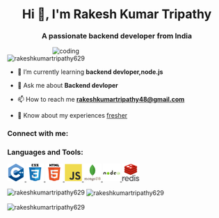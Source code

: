 <h1 align="center">Hi 👋, I'm Rakesh Kumar Tripathy</h1>
<h3 align="center">A passionate backend developer from India</h3>
<img align="right"width=400 alt="coding" src="https://user-images.githubusercontent.com/55389276/140866485-8fb1c876-9a8f-4d6a-98dc-08c4981eaf70.gif"

<p align="left"> <img src="https://komarev.com/ghpvc/?username=rakeshkumartripathy629&label=Profile%20views&color=0e75b6&style=flat" alt="rakeshkumartripathy629" /> </p>

- 🌱 I’m currently learning **backend devloper,node.js**

- 💬 Ask me about **Backend devloper**

- 📫 How to reach me **rakeshkumartripathy48@gmail.com**

- 📄 Know about my experiences [fresher](fresher)

<h3 align="left">Connect with me:</h3>
<p align="left">
</p>

<h3 align="left">Languages and Tools:</h3>
<p align="left"> <a href="https://www.w3schools.com/cpp/" target="_blank" rel="noreferrer"> <img src="https://raw.githubusercontent.com/devicons/devicon/master/icons/cplusplus/cplusplus-original.svg" alt="cplusplus" width="40" height="40"/> </a> <a href="https://www.w3schools.com/css/" target="_blank" rel="noreferrer"> <img src="https://raw.githubusercontent.com/devicons/devicon/master/icons/css3/css3-original-wordmark.svg" alt="css3" width="40" height="40"/> </a> <a href="https://www.w3.org/html/" target="_blank" rel="noreferrer"> <img src="https://raw.githubusercontent.com/devicons/devicon/master/icons/html5/html5-original-wordmark.svg" alt="html5" width="40" height="40"/> </a> <a href="https://developer.mozilla.org/en-US/docs/Web/JavaScript" target="_blank" rel="noreferrer"> <img src="https://raw.githubusercontent.com/devicons/devicon/master/icons/javascript/javascript-original.svg" alt="javascript" width="40" height="40"/> </a> <a href="https://www.mongodb.com/" target="_blank" rel="noreferrer"> <img src="https://raw.githubusercontent.com/devicons/devicon/master/icons/mongodb/mongodb-original-wordmark.svg" alt="mongodb" width="40" height="40"/> </a> <a href="https://nodejs.org" target="_blank" rel="noreferrer"> <img src="https://raw.githubusercontent.com/devicons/devicon/master/icons/nodejs/nodejs-original-wordmark.svg" alt="nodejs" width="40" height="40"/> </a> <a href="https://redis.io" target="_blank" rel="noreferrer"> <img src="https://raw.githubusercontent.com/devicons/devicon/master/icons/redis/redis-original-wordmark.svg" alt="redis" width="40" height="40"/> </a> </p>

<p><img align="left" src="https://github-readme-stats.vercel.app/api/top-langs?username=rakeshkumartripathy629&show_icons=true&locale=en&layout=compact" alt="rakeshkumartripathy629" /></p>

<p>&nbsp;<img align="center" src="https://github-readme-stats.vercel.app/api?username=rakeshkumartripathy629&show_icons=true&locale=en" alt="rakeshkumartripathy629" /></p>

<p><img align="center" src="https://github-readme-streak-stats.herokuapp.com/?user=rakeshkumartripathy629&" alt="rakeshkumartripathy629" /></p>
